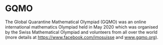 # GQMO

The Global Quarantine Mathematical Olympiad (GQMO) was an online international mathematics Olympiad held in May 2020 which was organised by the Swiss Mathematical Olympiad and volunteers from all over the world (more details at https://www.facebook.com/imosuisse and www.gqmo.org).
